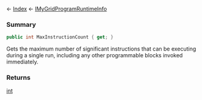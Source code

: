 ← [Index](Api-Index) ← [IMyGridProgramRuntimeInfo](Sandbox.ModAPI.Ingame.IMyGridProgramRuntimeInfo)

### Summary

```csharp
public int MaxInstructionCount { get; }
```

Gets the maximum number of significant instructions that can be executing during a single run, including any other programmable blocks invoked immediately.

### Returns

[int](System.Int32)

